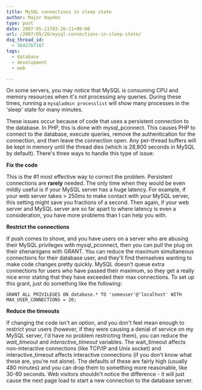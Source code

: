 ```yaml
---
title: MySQL connections in sleep state
author: Major Hayden
type: post
date: 2007-05-21T03:26:11+00:00
url: /2007/05/20/mysql-connections-in-sleep-state/
dsq_thread_id:
  - 3642767167
tags:
  - database
  - development
  - web

---
```

On some servers, you may notice that MySQL is consuming CPU and memory resources when it's not processing any queries. During these times, running a `mysqladmin processlist` will show many processes in the 'sleep' state for many minutes.

These issues occur because of code that uses a persistent connection to the database. In PHP, this is done with mysql_pconnect. This causes PHP to connect to the database, execute queries, remove the authentication for the connection, and then leave the connection open. Any per-thread buffers will be kept in memory until the thread dies (which is 28,800 seconds in MySQL by default). There's three ways to handle this type of issue:

**Fix the code**

This is the #1 most effective way to correct the problem. Persistent connections are **rarely** needed. The only time when they would be even mildly useful is if your MySQL server has a huge latency. For example, if your web server takes > 250ms to make contact with your MySQL server, this setting might save you fractions of a second. Then again, if your web server and MySQL server are so far apart to where latency is even a consideration, you have more problems than I can help you with.

**Restrict the connections**

If push comes to shove, and you have users on a server who are abusing their MySQL privileges with mysql_pconnect, then you can pull the plug on their shenanigans with GRANT. You can reduce the maximum simultaneous connections for their database user, and they'll find themselves wanting to make code changes pretty quickly. MySQL doesn't queue extra connections for users who have passed their maximum, so they get a really nice error stating that they have exceeded their max connections. To set up this grant, just do something like the following:

`GRANT ALL PRIVILEGES ON database.* TO 'someuser'@'localhost' WITH MAX_USER_CONNECTIONS = 20;`

**Reduce the timeouts**

If changing the code isn't an option, and you don't feel mean enough to restrict your users (however, if they were causing a denial of service on my MySQL server, I'd have no problem restricting them), you can reduce the _wait_timeout_ and _interactive_timeout_ variables. The wait\_timeout affects non-interactive connections (like TCP/IP and Unix socket) and interactive\_timeout affects interactive connections (if you don't know what these are, you're not alone). The defaults of these are fairly high (usually 480 minutes) and you can drop them to something more reasonable, like 30-60 seconds. Web visitors shouldn't notice the difference - it will just cause the next page load to start a new connection to the database server.
